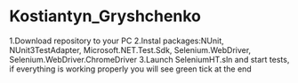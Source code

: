 # Kostiantyn_Gryshchenko
1.Download repository to your PC
2.Instal packages:NUnit, NUnit3TestAdapter, Microsoft.NET.Test.Sdk, Selenium.WebDriver, Selenium.WebDriver.ChromeDriver
3.Launch SeleniumHT.sln and start tests, if everything is working properly you will see green tick at the end
